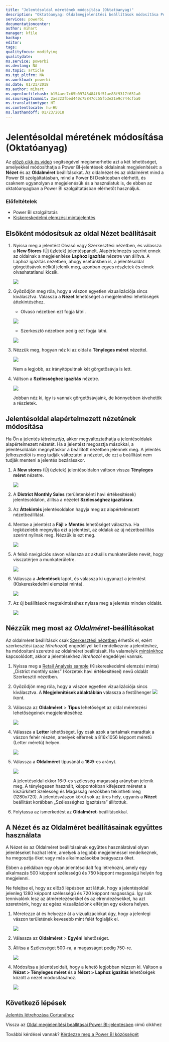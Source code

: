 ```yaml
---
title: "Jelentésoldal méretének módosítása (Oktatóanyag)"
description: "Oktatóanyag: Oldalmegjelenítési beállítások módosítása Power BI-jelentésekben"
services: powerbi
documentationcenter: 
author: mihart
manager: kfile
backup: 
editor: 
tags: 
qualityfocus: modifying
qualitydate: 
ms.service: powerbi
ms.devlang: NA
ms.topic: article
ms.tgt_pltfrm: NA
ms.workload: powerbi
ms.date: 01/21/2018
ms.author: mihart
ms.openlocfilehash: b154aec7c65b09743484f8f51ae88f9317f651a0
ms.sourcegitcommit: 2ae323fbed440c75847dc55fb3e21e9c744cfba0
ms.translationtype: HT
ms.contentlocale: hu-HU
ms.lasthandoff: 01/23/2018
---
```

# <a name="change-the-size-of-a-report-page-tutorial"></a>Jelentésoldal méretének módosítása (Oktatóanyag)
Az [előző cikk és videó](power-bi-report-display-settings.md) segítségével megismerhette azt a két lehetőséget, amelyekkel módosíthatja a Power BI-jelentések oldalainak megjelenítését: a **Nézet** és az **Oldalméret** beállításokat. Az oldalnézet és az oldalméret mind a Power BI szolgáltatásban, mind a Power BI Desktopban elérhető, és csaknem ugyanolyan a megjelenésük és a használatuk is, de ebben az oktatóanyagban a Power BI szolgáltatásban elérhetőt használjuk. 

### <a name="prerequisites"></a>Előfeltételek
- Power BI szolgáltatás   
- [Kiskereskedelmi elemzési mintajelentés](samples-retail-analysis.md)

## <a name="first-lets-change-the-page-view-setting"></a>Elsőként módosítsuk az oldal Nézet beállításait

1. Nyissa meg a jelentést Olvasó vagy Szerkesztési nézetben, és válassza a **New Stores** (Új üzletek) jelentéspanelt. Alapértelmezés szerint ennek az oldalnak a megjelenítése **Laphoz igazítás** nézetre van állítva.  A Laphoz igazítás nézetben, ahogy esetünkben is, a jelentésoldal görgetősávok nélkül jelenik meg, azonban egyes részletek és címek olvashatatlanul kicsik.
   
   ![](media/power-bi-change-report-display-settings/pbi_fit_to_page.png)
2. Győződjön meg róla, hogy a vászon egyetlen vizualizációja sincs kiválasztva. Válassza a **Nézet** lehetőséget a megjelenítési lehetőségek áttekintéséhez.

    * Olvasó nézetben ezt fogja látni.
  
     ![](media/power-bi-change-report-display-settings/power-bi-page-view-menu-new.png)
    * Szerkesztő nézetben pedig ezt fogja látni.
  
    ![](media/power-bi-change-report-display-settings/power-bi-view-editing-view.png)

1. Nézzük meg, hogyan néz ki az oldal a **Tényleges méret** nézettel.
   
   ![](media/power-bi-change-report-display-settings/power-bi-actal-size2.png)
   
   Nem a legjobb, az irányítópultnak két görgetősávja is lett.
2. Váltson a **Szélességhez igazítás** nézetre.
   
   ![](media/power-bi-change-report-display-settings/pbi_fit_to_width.png)
   
   Jobban néz ki, így is vannak görgetősávjaink, de könnyebben kivehetők a részletek.

## <a name="change-the-default-view-for-a-report-page"></a>Jelentésoldal alapértelmezett nézetének módosítása
Ha Ön a jelentés *létrehozója*, akkor megváltoztathatja a jelentésoldalak alapértelmezett nézetét. Ha a jelentést megosztja másokkal, a jelentésoldalak megnyitáskor a beállított nézetben jelennek meg. A jelentés *felhasználói* is meg tudják változtatni a nézetet, de ezt a beállítást nem tudják menteni a jelentés bezárásakor.

1. A **New stores** (Új üzletek) jelentésoldalon váltson vissza **Tényleges méret** nézetre.
   
   ![](media/power-bi-change-report-display-settings/power-bi-actual-size.png)

2. A **District Monthly Sales** (területenkénti havi értékesítések) jelentésoldalon, állítsa a nézetet **Szélességhez igazításra**.

3. Az **Áttekintés** jelentésoldalon hagyja meg az alapértelmezett nézetbeállítást.

4. Mentse a jelentést a **Fájl > Mentés** lehetőséget választva. Ha legközelebb megnyitja ezt a jelentést, az oldalak az új nézetbeállítás szerint nyílnak meg. Nézzük is ezt meg.
   
   ![](media/power-bi-change-report-display-settings/power-bi-save.png)
3. A felső navigációs sávon válassza az aktuális munkaterülete nevét, hogy visszatérjen a munkaterületre.  
   
   ![](media/power-bi-change-report-display-settings/power-bi-my-workspace.png)
4. Válassza a **Jelentések** lapot, és válassza ki ugyanazt a jelentést (Kiskereskedelmi elemzési minta).
   
    ![](media/power-bi-change-report-display-settings/power-bi-new-report2.png)
5. Az új beállítások megtekintéséhez nyissa meg a jelentés minden oldalát.
   
   ![](media/power-bi-change-report-display-settings/power-bi-page-view.gif)

## <a name="now-lets-explore-the-page-size-setting"></a>Nézzük meg most az *Oldalméret*-beállításokat
Az oldalméret beállítások csak [Szerkesztési nézetben](service-interact-with-a-report-in-editing-view.md) érhetők el, ezért szerkesztési (azaz *létrehozói*) engedéllyel kell rendelkeznie a jelentéshez, ha módosítani szeretné az oldalméret beállításait. Ha valamelyik [mintánkhoz](sample-datasets.md) kapcsolódott, akkor a jelentésekhez *létrehozói* engedélyei vannak.

1. Nyissa meg a [Retail Analysis sample](sample-retail-analysis.md) (Kiskereskedelmi elemzési minta) „District monthly sales” (Körzetek havi értékesítései) nevű oldalát Szerkesztő nézetben.
2. Győződjön meg róla, hogy a vászon egyetlen vizualizációja sincs kiválasztva.  A **Megjelenítések ablaktáblán** válassza a festőhenger ![](media/power-bi-change-report-display-settings/power-bi-paintroller.png) ikont.
3. Válassza az **Oldalméret** &gt; **Típus** lehetőséget az oldal méretezési lehetőségeinek megjelenítéséhez.
   
   ![](media/power-bi-change-report-display-settings/power-bi-page-size-menu-new.png)
4. Válassza a **Letter** lehetőséget.  Így csak azok a tartalmak maradtak a vászon fehér részén, amelyek elférnek a 816x1056 képpont méretű (Letter méretű) helyen.
   
   ![](media/power-bi-change-report-display-settings/power-bi-letter-new.png)
5. Válassza a **Oldalméret** típusánál a **16:9**-es arányt.
   
   ![](media/power-bi-change-report-display-settings/power-bi-16-to-9-new.png)
   
   A jelentésoldal ekkor 16:9-es szélesség-magasság arányban jelenik meg. A ténylegesen használt, képpontokban kifejezett méretet a kiszürkített Szélesség és Magasság mezőkben tekintheti meg (1280x720). A jelentésvászon körül sok az üres hely, ugyanis a **Nézet** beállítást korábban „Szélességhez igazításra” állítottuk.
7. Folytassa az ismerkedést az **Oldalméret**-beállításokkal.

## <a name="use-page-view-and-page-size-together"></a>A Nézet és az Oldalméret beállításainak együttes használata
A Nézet és az Oldalméret beállításainak együttes használatával olyan jelentéseket hozhat létre, amelyek a legjobb megjelenéssel rendelkeznek, ha megosztja őket vagy más alkalmazásokba beágyazza őket.

Ebben a példában egy olyan jelentésoldalt fog létrehozni, amely egy alkalmazás 500 képpont szélességű és 750 képpont magasságú helyén fog megjelenni.

Ne felejtse el, hogy az előző lépésben azt láttuk, hogy a jelentésoldal jelenleg 1280 képpont szélességű és 720 képpont magasságú. Így sok tennivalónk lesz az átméretezésekkel és az elrendezésekkel, ha azt szeretnénk, hogy az egész vizualizációnk elférjen egy ekkora helyen.

1. Méretezze át és helyezze át a vizualizációkat úgy, hogy a jelenlegi vászon területének kevesebb mint felét foglalják el.
   
    ![](media/power-bi-change-report-display-settings/power-bi-custom-view.gif)
2. Válassza az **Oldalméret** &gt; **Egyéni** lehetőséget.
3. Állítsa a Szélességet 500-ra, a magasságot pedig 750-re.
   
    ![](media/power-bi-change-report-display-settings/power-bi-custom-new.png)
4. Módosítsa a jelentésoldalt, hogy a lehető legjobban nézzen ki. Váltson a **Nézet > Tényleges méret** és a **Nézet > Laphoz igazítás** lehetőségek között a nézet módosításához.
   
    ![](media/power-bi-change-report-display-settings/power-bi-final-new.png)

## <a name="next-steps"></a>Következő lépések
[Jelentés létrehozása Cortanához](service-cortana-answer-cards.md)

Vissza az [Oldal megjelenítési beállításai Power BI-jelentésben](power-bi-report-display-settings.md) című cikkhez

További kérdései vannak? [Kérdezze meg a Power BI közösségét](http://community.powerbi.com/)

